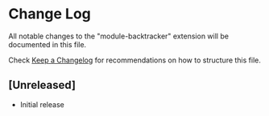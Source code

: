 # Change Log
All notable changes to the "module-backtracker" extension will be documented in this file.

Check [Keep a Changelog](http://keepachangelog.com/) for recommendations on how to structure this file.

## [Unreleased]
- Initial release